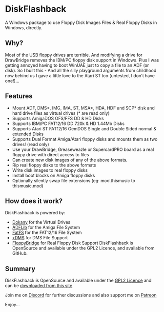 # DiskFlashback
A Windows package to use Floppy Disk Images Files & Real Floppy Disks in Windows, directly.

## Why?
Most of the USB floppy drives are terrible. And modifying a drive for DrawBridge removes the IBM/PC floppy disk support in Windows. Plus I was getting annoyed having to boot WinUAE just to copy a file to an ADF (or disk). So I built this - And all the silly playground arguments from childhood now behind us I gave a little love to the Atari ST too (untested, I don't have one!)...

## Features
- Mount ADF, DMS*, IMG, IMA, ST, MSA*, HDA, HDF and SCP* disk and hard drive files as virtual drives (* are read only)
- Supports AmigaDOS OFS/FFS DD & HD Disks
- Supports IBM/PC FAT12/16 DD 720k & HD 1.44Mb Disks
- Supports Atari ST FAT12/16 GemDOS Single and Double Sided normal & extended Disks
- Supports Dual Format Amiga/Atari floppy disks and mounts them as two drives! (read only)
- Use your DrawBridge, Greaseweazle or SupercardPRO board as a real floppy drive with direct access to files
- Can create new disk images of any of the above formats.
- Rip real floppy disks to the above formats
- Write disk images to real floppy disks
- Install boot blocks on Amiga floppy disks
- Optionally silently swap file extensions (eg: mod.thismusic to thismusic.mod)



## How does it work?
DiskFlashback is powered by:
- [Dokany](https://github.com/dokan-dev/dokany) for the Virtual Drives
- [ADFLib](https://github.com/lclevy/ADFlib) for the Amiga File System
- [FatFS](http://elm-chan.org/fsw/ff/) for the FAT12/16 File System
- [xDMS](https://zakalwe.fi/~shd/foss/xdms/) for DMS File Support
- [FloppyBridge](https://amiga.robsmithdev.co.uk/winuae) for Real Floppy Disk Support
DiskFlashback is OpenSource and available under the GPL2 Licence, and available from GitHub.

## Summary
DiskFlashback is OpenSource and available under the [GPL2 Licence](https://www.gnu.org/licenses/old-licenses/gpl-2.0.en.html) and can be [downloaded from this site](http://robsmithdev/diskflashback)
  
Join me on [Discord](https://discord.gg/HctVgSFEXu) for further discussions and also support me on [Patreon](https://www.patreon.com/RobSmithDev)
  
Enjoy...


      
